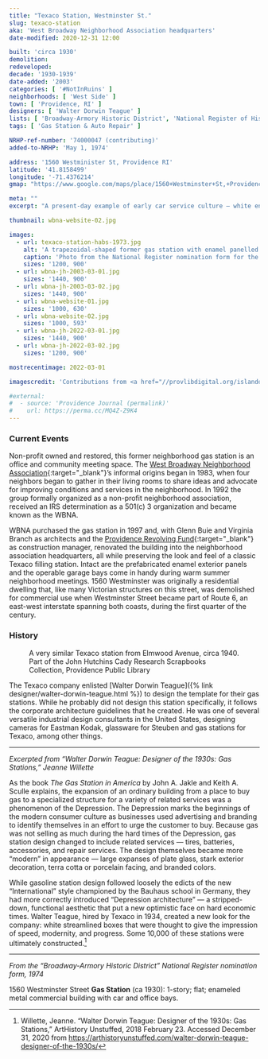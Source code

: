 ```yaml
---
title: "Texaco Station, Westminster St."
slug: texaco-station
aka: 'West Broadway Neighborhood Association headquarters'
date-modified: 2020-12-31 12:00

built: 'circa 1930'
demolition: 
redeveloped: 
decade: '1930-1939'
date-added: '2003'
categories: [ '#NotInRuins' ]
neighborhoods: [ 'West Side' ]
town: [ 'Providence, RI' ]
designers: [ 'Walter Dorwin Teague' ]
lists: [ 'Broadway-Armory Historic District', 'National Register of Historic Places' ]
tags: [ 'Gas Station & Auto Repair' ]

NRHP-ref-number: '74000047 (contributing)'
added-to-NRHP: 'May 1, 1974'

address: '1560 Westminister St, Providence RI'
latitude: '41.8158499'
longitude: '-71.4376214'
gmap: "https://www.google.com/maps/place/1560+Westminster+St,+Providence,+RI+02909/@41.8158499,-71.4376214,17z/data=!3m1!4b1!4m5!3m4!1s0x89e4459c84f2989b:0x935f959c147286eb!8m2!3d41.8158499!4d-71.4354327"

meta: ""
excerpt: "A present-day example of early car service culture — white enamelled panels with bright green and red accents and an utilitarian design"

thumbnail: wbna-website-02.jpg

images:
  - url: texaco-station-habs-1973.jpg
    alt: 'A trapezoidal-shaped former gas station with enamel panelled exterior in white and green. Two garage doors are on the widest side, with an angled facade holding an entrance door. Red plastic letters spell out WBNA across the diagonal side'
    caption: 'Photo from the National Register nomination form for the Broadway-Armory Historic District, circa 1973. Photographer unknown.'
    sizes: '1200, 900'
  - url: wbna-jh-2003-03-01.jpg
    sizes: '1440, 900'
  - url: wbna-jh-2003-03-02.jpg
    sizes: '1440, 900'
  - url: wbna-website-01.jpg
    sizes: '1000, 630'
  - url: wbna-website-02.jpg
    sizes: '1000, 593'
  - url: wbna-jh-2022-03-01.jpg
    sizes: '1440, 900'
  - url: wbna-jh-2022-03-02.jpg
    sizes: '1200, 900'

mostrecentimage: 2022-03-01

imagescredit: 'Contributions from <a href="//provlibdigital.org/islandora/object/islandora:5012/datastream/OBJ/view" target="_blank">John Hutchins Cady Research Scrapbooks Collection</a> at the Providence Public Library and the WBNA website'

#external:
#  - source: 'Providence Journal (permalink)'
#    url: https://perma.cc/MQ4Z-Z9K4
---
```


### Current Events

Non-profit owned and restored, this former neighborhood gas station is an office and community meeting space. The [West Broadway Neighborhood Association](//www.wbna.org){:target="_blank"}’s informal origins began in 1983, when four neighbors began to gather in their living rooms to share ideas and advocate for improving conditions and services in the neighborhood. In 1992 the group formally organized as a non-profit neighborhood association, received an IRS determination as a 501(c) 3 organization and became known as the <span class="abbr">WBNA</span>. 

<span class="abbr">WBNA</span> purchased the gas station in 1997 and, with Glenn Buie and Virginia Branch as architects and the [Providence Revolving Fund](//www.revolvingfund.org){:target="_blank"} as construction manager, renovated the building into the neighborhood association headquarters, all while preserving the look and feel of a classic Texaco filling station. Intact are the prefabricated enamel exterior panels and the operable garage bays come in handy during warm summer neighborhood meetings. 1560 Westminster was originally a residential dwelling that, like many Victorian structures on this street, was demolished for commercial use when Westminster Street became part of Route 6, an east-west interstate spanning both coasts, during the first quarter of the century.


### History

<figure class="u__img">
  <a data-fslightbox="air-lightbox" data-type="image" data-caption="A very similar Texaco station from Elmwood Avenue, circa 1940. Part of the John Hutchins Cady Research Scrapbooks Collection, Providence Public Library" href="{{ site.propimg_path }}{{ page.slug }}/elmwood-ave-ppl-1940c.jpg" role="button" aria-label="Link opens image in a larger pop-over">
    <img src="{{ site.propimg_path }}{{ page.slug }}/elmwood-ave-ppl-1940c.jpg" alt="" />
  </a>
  <figcaption>
    A very similar Texaco station from Elmwood Avenue, circa 1940. Part of the John Hutchins Cady Research Scrapbooks Collection, Providence Public Library
  </figcaption>
</figure>

The Texaco company enlisted [Walter Dorwin Teague]({% link designer/walter-dorwin-teague.html %}) to design the template for their gas stations. While he probably did not design this station specifically, it follows the corporate architecture guidelines that he created. He was one of several versatile industrial design consultants in the United States, designing cameras for Eastman Kodak, glassware for Steuben and gas stations for Texaco, among other things. 

***

_Excerpted from “Walter Dorwin Teague: Designer of the 1930s: Gas Stations,” Jeanne Willette_

As the book _The Gas Station in America_ by John A. Jakle and Keith A. Sculle explains, the expansion of an ordinary building from a place to buy gas to a specialized structure for a variety of related services was a phenomenon of the Depression. The Depression marks the beginnings of the modern consumer culture as businesses used advertising and branding to identify themselves in an effort to urge the customer to buy. Because gas was not selling as much during the hard times of the Depression, gas station design changed to include related services — tires, batteries, accessories, and repair services. The design themselves became more “modern” in appearance — large expanses of plate glass, stark exterior decoration, terra cotta or porcelain facing, and branded colors.

While gasoline station design followed loosely the edicts of the new “International” style championed by the Bauhaus school in Germany, they had more correctly introduced “Depression architecture” — a stripped-down, functional aesthetic that put a new optimistic face on hard economic times. Walter Teague, hired by Texaco in 1934, created a new look for the company: white streamlined boxes that were thought to give the impression of speed, modernity, and progress. Some 10,000 of these stations were ultimately constructed.[^1]

[^1]: Willette, Jeanne. “Walter Dorwin Teague: Designer of the 1930s: Gas Stations,” ArtHistory Unstuffed, 2018 February 23. Accessed December 31, 2020 from https://arthistoryunstuffed.com/walter-dorwin-teague-designer-of-the-1930s/

***

_From the “Broadway-Armory Historic District” National Register nomination form, 1974_

1560 Westminster Street **Gas Station** (ca 1930): 1-story; flat; enameled metal commercial building with car and office bays.
